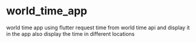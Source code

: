 # world_time_app
world time app using flutter
request time from world time api and display it in the app
also display the time in different locations
```